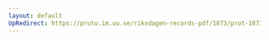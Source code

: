 ```yaml
---
layout: default
UpRedirect: https://pruto.im.uu.se/riksdagen-records-pdf/1873/prot-1873--fk--502/prot-1873--fk--502_012.pdf
---
```

